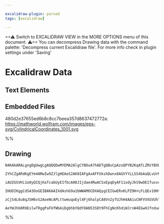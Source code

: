 ```yaml
---

excalidraw-plugin: parsed
tags: [excalidraw]

---
```

==⚠  Switch to EXCALIDRAW VIEW in the MORE OPTIONS menu of this document. ⚠== You can decompress Drawing data with the command palette: 'Decompress current Excalidraw file'. For more info check in plugin settings under 'Saving'


# Excalidraw Data
## Text Elements
## Embedded Files
480d2e37655ed6b8c8cc7beea357d8637472772a: https://mathworld.wolfram.com/images/eps-svg/CylindricalCoordinates_1001.svg

%%
## Drawing
```compressed-json
N4KAkARALgngDgUwgLgAQQQDwMYEMA2AlgCYBOuA7hADTgQBuCpAzoQPYB2KqATLZMzYBXUtiRoIACyhQ4zZAHoFAc0JRJQgEYA6bGwC2CgF7N6hbEcK4OCtptbErHALRY8RMpWdx8Q1TdIEfARcZgRmBShcZQUebTiARgAGGjoghH0EDihmbgBtcDBQMBLoeHF0Qn1opH5SxhZ2LjQ+QsgG1k4AOU4xbgA2foAOAGYhgFYRngS6yEIOYixuCFwU

2YhCZgARdKgEYm4AMwIw9ZJlgHEAeS2AK0IAFgAxAFFUkshDwnx8AGVYYLLSS4bAaQLvUrMKCkNgAawQAHUSOpuDM2hAoTD4f8YICJIIPBDIDC/JIOOFcmg0R8IGw4CC1DBUUkkutrMo8ahWejMNxnAkRg9tKMeEMJgB2B7TIbi8brJlofkPIbaACcDwSPBGSXF4pGqp443FQ3WmLhCAAwmx8GxSMsAMQsp1rdGaEGw5QkhZWm12iTQ6zMemBbJE

iAUZGSVHi1o0yQIQjKaTcabUyEIfbcA08JIjdae4RwACSxEpqDyAF11odyJkS9wOEIfusvcRycwy43m67hAsXsFMtky5X1kI4MRcHsDlSY4akgkHovVXr1kQOLCG038Ku2Nh4dPUMd8Kd0VDJ0IyxBEAt5sow19gvWJMqksQeAgRuL+uNxvt+pohmwQDsHFTQM1wEYjWIIZ+k/B4Y11HhcDDZh3AqAoPjANMSgSNoK0KABfcAqzoXA4Dgf5JwqYp

IHUDIKggCdSA3OoGEIBAKAAIXdAshG9a1bWWAMOCDXAQygCEIGwERxKLPZ9H+LFLQEv10HtBIEA0jTJOk0hZPk7i914/jfSE8gRODLIJNY3T9IyJ5vj+AEGIJc4bJkqy5IyRTzSRYgURady9M8+SfOxZzllcg4grs/QACVhCTdsyzTKSPOyLz9CuelsEZZluVKWyQvszgoCeXB9G+BVUFSoqMvkp5St+QgjAqHMYuK/QABUsCgABBIhlGadBgkOa

zCjS4L6u8qJSH6vS2AoeNcAPLttwmuqoEyl4Fj6halpCA8Vn2yTUJhH4AA1uCNFVVXGVUhlVJ6ki1B4xlYs7rXwABNbgxgSbR7oXfoEgSIYEn6B4kn6VijDYAxuBo9oCCECpcJKAiOum+LezbClllbSTPRIZrWs3btSmJ4gfUEtAkYgTjrSO+0LVVVnWaeJ4wzihBlCbMSHReLYhaFzmIEIrGoDChBsqgJpOy3Vi4ECMxhGYC5SBJlqKjW1iawqh

AeYWJhb0R9EslwTRggPaFUfWbAiDgbhbYQdYOAN53SDt9FhCgNcKhdiWJrsW4EGwHJfnduAAFk2EWHbLeto4TgQcBMboB9wkRoiCKAA=
```
%%